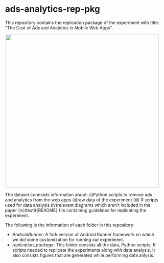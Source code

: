 # ads-analytics-rep-pkg

This repository contains the replication package of the experiment with title: "The Cost of Ads and Analytics in Mobile Web Apps". 

<p align="center">
<img src="./../Figures/experiment setup.drawio.png" width="500"/>
</p>



The dataset connsists information about: (i)Python scripts to remove ads and analytics from the web apps (ii)raw data of the experiment (iii) R scripts used for data analysis (iv)relevant diagrams which aren't included in the paper (iv)\textit{README} file containing guidelines for replicating the experiment.

The following is the information of each folder in this repository:
- *AndroidRunner*: A fork version of Android Runner framework on which we did some customization for running our experiment.
- *replication_package*: This folder consists all the data, Python scripts, R scripts needed to replicate the experiments along with data analysis. It also consists figures that are generated while performing data anlysis.
